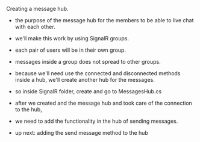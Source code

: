 Creating a message hub.
* the purpose of the message hub for the members to be able to live chat with each other.
* we'll make this work by using SignalR groups.
* each pair of users will be in their own group.
* messages inside a group does not spread to other groups.

* because we'll need use the connected and disconnected methods inside a hub, we'll create another hub for the messages.
* so inside SignalR folder, create and go to MessagesHub.cs

* after we created and the message hub and took care of the connection to the hub,
* we need to add the functionality in the hub of sending messages.

* up next: adding the send message method to the hub

